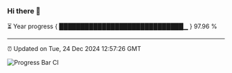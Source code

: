### Hi there 👋

⏳ Year progress { █████████████████████████████▁ } 97.96 %

---

⏰ Updated on Tue, 24 Dec 2024 12:57:26 GMT

![Progress Bar CI](https://github.com/IshwaranRudhara/GIT-ACTION/workflows/Progress%20Bar%20CI/badge.svg)
